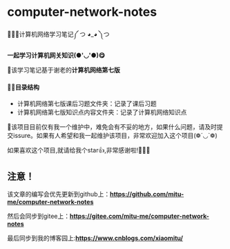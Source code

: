 # computer-network-notes
 🌹🌹🌹计算机网络学习笔记༼ つ ◕_◕ ༽つ

**一起学习计算机网关知识(●'◡'●)😋**

🎇该学习笔记基于谢老的**计算机网络第七版**

#### 🐱‍🚀目录结构

* 计算机网络第七版课后习题文件夹：记录了课后习题
* 计算机网络第七版知识点内容文件夹：记录了计算机网络知识点



🎉该项目目前仅有我一个维护中，难免会有不妥的地方，如果什么问题，请及时提交issure。如果有人希望和我一起维护该项目，非常欢迎加入这个项目(❁´◡`❁)

如果喜欢这个项目,就请给我个star👍,非常感谢啦!🎈🎈🎈

## 注意！

该文章的编写会优先更新到github上：**https://github.com/mitu-me/computer-network-notes**

然后会同步到gitee上：**https://gitee.com/mitu-me/computer-network-notes**

最后同步到我的博客园上:**https://www.cnblogs.com/xiaomitu/**
